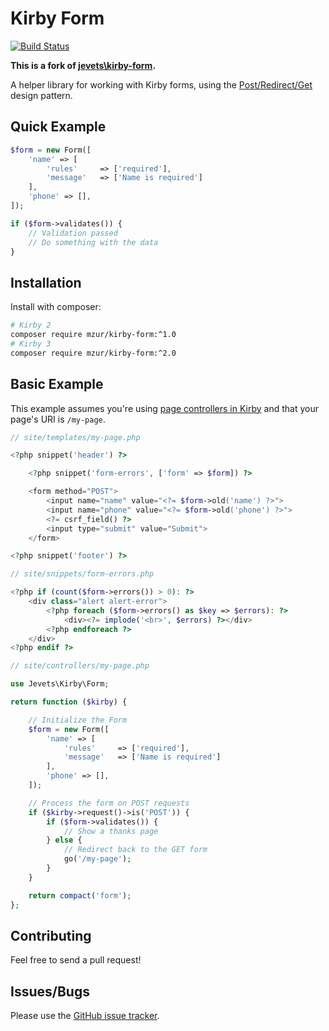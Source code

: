 # Kirby Form

[![Build Status](https://travis-ci.org/mzur/kirby-form.svg?branch=master)](https://travis-ci.org/mzur/kirby-form)

**This is a fork of [jevets\kirby-form](https://github.com/jevets/kirby-form).**

A helper library for working with Kirby forms, using the [Post/Redirect/Get](https://en.wikipedia.org/wiki/Post/Redirect/Get) design pattern.

## Quick Example

```php
$form = new Form([
    'name' => [
        'rules'     => ['required'],
        'message'   => ['Name is required']
    ],
    'phone' => [],
]);

if ($form->validates()) {
    // Validation passed
    // Do something with the data
}
```

## Installation

Install with composer:

```bash
# Kirby 2
composer require mzur/kirby-form:^1.0
# Kirby 3
composer require mzur/kirby-form:^2.0
```

## Basic Example

This example assumes you're using [page controllers in Kirby](http://getkirby.com/docs/templates/controllers) and that your page's URI is `/my-page`.

```php
// site/templates/my-page.php

<?php snippet('header') ?>

    <?php snippet('form-errors', ['form' => $form]) ?>

    <form method="POST">
        <input name="name" value="<?= $form->old('name') ?>">
        <input name="phone" value="<?= $form->old('phone') ?>">
        <?= csrf_field() ?>
        <input type="submit" value="Submit">
    </form>

<?php snippet('footer') ?>
```

```php
// site/snippets/form-errors.php

<?php if (count($form->errors()) > 0): ?>
    <div class="alert alert-error">
        <?php foreach ($form->errors() as $key => $errors): ?>
            <div><?= implode('<br>', $errors) ?></div>
        <?php endforeach ?>
    </div>
<?php endif ?>
```

```php
// site/controllers/my-page.php

use Jevets\Kirby\Form;

return function ($kirby) {

    // Initialize the Form
    $form = new Form([
        'name' => [
            'rules'     => ['required'],
            'message'   => ['Name is required']
        ],
        'phone' => [],
    ]);

    // Process the form on POST requests
    if ($kirby->request()->is('POST')) {
        if ($form->validates()) {
            // Show a thanks page
        } else {
            // Redirect back to the GET form
            go('/my-page');
        }
    }

    return compact('form');
};
```

## Contributing

Feel free to send a pull request!

## Issues/Bugs

Please use the [GitHub issue tracker](https://github.com/mzur/kirby-form/issues).
